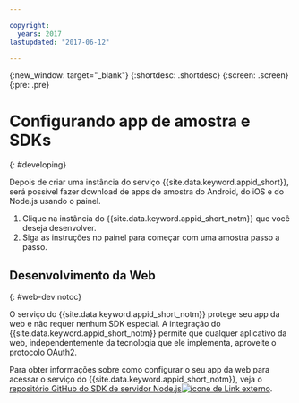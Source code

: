 ```yaml
---

copyright:
  years: 2017
lastupdated: "2017-06-12"

---
```


{:new_window: target="_blank"}
{:shortdesc: .shortdesc}
{:screen: .screen}
{:pre: .pre}

# Configurando app de amostra e SDKs
{: #developing}

Depois de criar uma instância do serviço {{site.data.keyword.appid_short}}, será possível fazer download de apps de amostra do Android, do iOS e do Node.js usando o painel.

1. Clique na instância do {{site.data.keyword.appid_short_notm}} que você deseja desenvolver.
2. Siga as instruções no painel para começar com uma amostra passo a passo.


## Desenvolvimento da Web
{: #web-dev notoc}

O serviço do {{site.data.keyword.appid_short_notm}} protege seu app da web e não requer nenhum SDK especial.<!--- You can use different identity providers in addition to the protection that is provided by the service.---> A integração do {{site.data.keyword.appid_short_notm}} permite que qualquer aplicativo da web,
independentemente da tecnologia que ele implementa, aproveite o protocolo OAuth2.

Para obter informações sobre como configurar o seu app da web para acessar o serviço do {{site.data.keyword.appid_short_notm}}, veja o
<a href="https://github.com/ibm-cloud-security/appid-serversdk-nodejs" target="_blank">repositório GitHub do SDK de servidor
Node.js<img src="../../icons/launch-glyph.svg" alt="ícone de Link externo"></a>.
